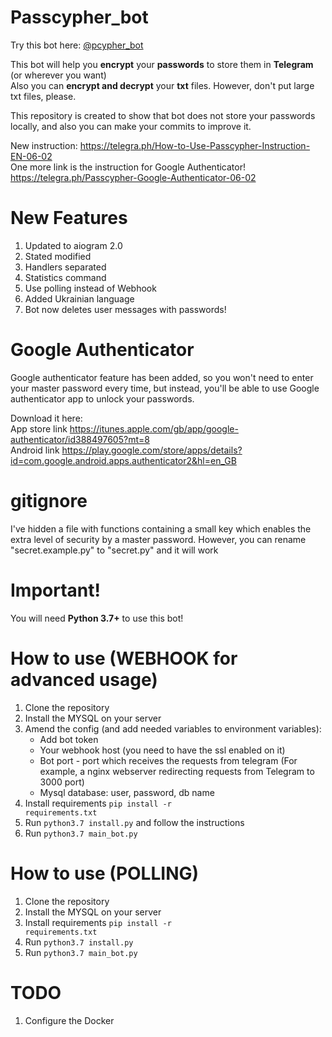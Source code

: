 # Passcypher_bot
Try this bot here: <a href="https://t.me/pcypher_bot"> @pcypher_bot</a>


This bot will help you <b>encrypt</b> your <b>passwords</b> to store them in <b>Telegram</b> (or wherever you want)<br>
Also you can <b>encrypt and decrypt</b> your <b>txt</b> files. 
However, don't put large txt files, please. 

This repository is created to show that bot does not store your passwords locally, and also you can make your commits to improve it.

New instruction:
https://telegra.ph/How-to-Use-Passcypher-Instruction-EN-06-02<br>
One more link is the instruction for Google Authenticator!
https://telegra.ph/Passcypher-Google-Authenticator-06-02

# New Features
1. Updated to aiogram 2.0
2. Stated modified
3. Handlers separated
4. Statistics command
5. Use polling instead of Webhook
6. Added Ukrainian language
7. Bot now deletes user messages with passwords!

# Google Authenticator

Google authenticator feature has been added, so you won't need to enter your master password every time,
but instead, you'll be able to use Google authenticator app to unlock your passwords.


Download it here:<br>
App store link https://itunes.apple.com/gb/app/google-authenticator/id388497605?mt=8
<br>
Android link https://play.google.com/store/apps/details?id=com.google.android.apps.authenticator2&hl=en_GB

# gitignore

I've hidden a file with functions containing a small key which enables the extra level of security by a master password.
However, you can rename "secret.example.py" to "secret.py" and it will work

# Important!
You will need <b>Python 3.7+</b> to use this bot!

# How to use (WEBHOOK for advanced usage)

1. Clone the repository
2. Install the MYSQL on your server
3. Amend the config (and add needed variables to environment variables):
    -  Add bot token
    -  Your webhook host (you need to have the ssl enabled on it) 
    -  Bot port - port which receives the requests from telegram (For example, a nginx webserver redirecting requests from Telegram to 3000 port)
    -  Mysql database: user, password, db name
4. Install requirements <code>pip install -r requirements.txt</code>
5. Run <code>python3.7 install.py</code> and follow the instructions
6. Run <code>python3.7 main_bot.py</code>
 
 
# How to use (POLLING)

1. Clone the repository
2. Install the MYSQL on your server
3. Install requirements <code>pip install -r requirements.txt</code>
4. Run <code>python3.7 install.py</code>
5. Run <code>python3.7 main_bot.py</code>
 
# TODO
1. Configure the Docker 
